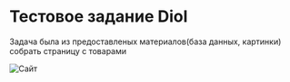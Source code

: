 # Тестовое задание Diol
Задача была из предоставленых материалов(база данных, картинки) собрать страницу с товарами

![Сайт](https://cdn.discordapp.com/attachments/602298052111499264/710470455538221077/unknown.png)
